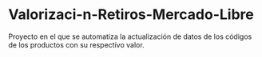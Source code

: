 # Valorizaci-n-Retiros-Mercado-Libre
Proyecto en el que se automatiza la actualización de datos de los códigos de los productos con su respectivo valor.
